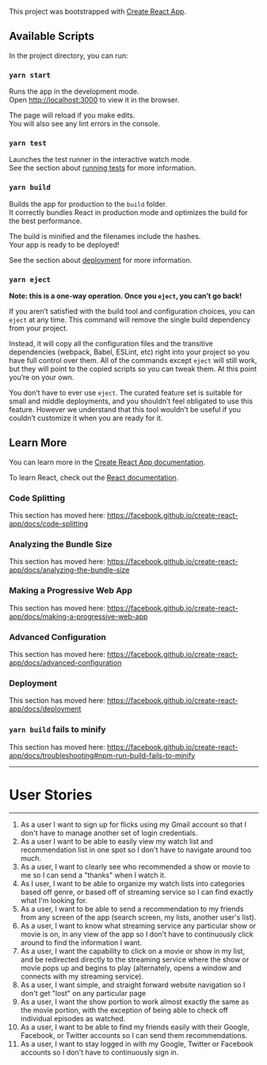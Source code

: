 This project was bootstrapped with [Create React App](https://github.com/facebook/create-react-app).

## Available Scripts

In the project directory, you can run:

### `yarn start`

Runs the app in the development mode.<br />
Open [http://localhost:3000](http://localhost:3000) to view it in the browser.

The page will reload if you make edits.<br />
You will also see any lint errors in the console.

### `yarn test`

Launches the test runner in the interactive watch mode.<br />
See the section about [running tests](https://facebook.github.io/create-react-app/docs/running-tests) for more information.

### `yarn build`

Builds the app for production to the `build` folder.<br />
It correctly bundles React in production mode and optimizes the build for the best performance.

The build is minified and the filenames include the hashes.<br />
Your app is ready to be deployed!

See the section about [deployment](https://facebook.github.io/create-react-app/docs/deployment) for more information.

### `yarn eject`

**Note: this is a one-way operation. Once you `eject`, you can’t go back!**

If you aren’t satisfied with the build tool and configuration choices, you can `eject` at any time. This command will remove the single build dependency from your project.

Instead, it will copy all the configuration files and the transitive dependencies (webpack, Babel, ESLint, etc) right into your project so you have full control over them. All of the commands except `eject` will still work, but they will point to the copied scripts so you can tweak them. At this point you’re on your own.

You don’t have to ever use `eject`. The curated feature set is suitable for small and middle deployments, and you shouldn’t feel obligated to use this feature. However we understand that this tool wouldn’t be useful if you couldn’t customize it when you are ready for it.

## Learn More

You can learn more in the [Create React App documentation](https://facebook.github.io/create-react-app/docs/getting-started).

To learn React, check out the [React documentation](https://reactjs.org/).

### Code Splitting

This section has moved here: https://facebook.github.io/create-react-app/docs/code-splitting

### Analyzing the Bundle Size

This section has moved here: https://facebook.github.io/create-react-app/docs/analyzing-the-bundle-size

### Making a Progressive Web App

This section has moved here: https://facebook.github.io/create-react-app/docs/making-a-progressive-web-app

### Advanced Configuration

This section has moved here: https://facebook.github.io/create-react-app/docs/advanced-configuration

### Deployment

This section has moved here: https://facebook.github.io/create-react-app/docs/deployment

### `yarn build` fails to minify

This section has moved here: https://facebook.github.io/create-react-app/docs/troubleshooting#npm-run-build-fails-to-minify

---

# User Stories

---

1. As a user I want to sign up for flicks using my Gmail account so that I don't have to manage another set of login credentials.
2. As a user I want to be able to easily view my watch list and recommendation list in one spot so I don't have to navigate around too much.
3. As a user, I want to clearly see who recommended a show or movie to me so I can send a "thanks" when I watch it.
4. As I user, I want to be able to organize my watch lists into categories based off genre, or based off of streaming service so I can find exactly what I'm looking for.
5. As a user, I want to be able to send a recommendation to my friends from any screen of the app (search screen, my lists, another user's list).
6. As a user, I want to know what streaming service any particular show or movie is on, in any view of the app so I don't have to continuously click around to find the information I want.
7. As a user, I want the capability to click on a movie or show in my list, and be redirected directly to the streaming service where the show or movie pops up and begins to play (alternately, opens a window and connects with my streaming service).
8. As a user, I want simple, and straight forward website navigation so I don't get "lost" on any particular page
9. As a user, I want the show portion to work almost exactly the same as the movie portion, with the exception of being able to check off individual episodes as watched.
10. As a user, I want to be able to find my friends easily with their Google, Facebook, or Twitter accounts so I can send them recommendations.
11. As a user, I want to stay logged in with my Google, Twitter or Facebook accounts so I don't have to continuously sign in.

